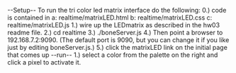 --Setup--
To run the tri color led matrix interface do the following:
0.) code is contained in a: realtime/matrixLED.html b: realtime/matrixLED.css c: realtime/matrixLED.js
1.) wire up the LEDmatrix as described in the hw03 readme file.
2.) cd realtime
3.) ./boneServer.js
4.) Then point a browser to 192.168.7.2:9090. (The default port is 9090, but you can change it if you like just by editing boneServer.js.)
5.) click the matrixLED link on the initial page that comes up
--run--
1.) select a color from the palette on the right and click a pixel to activate it.